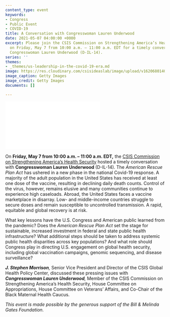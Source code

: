 ```yaml
---
content_type: event
keywords:
- Congress
- Public Event
- COVID-19
title: A Conversation with Congresswoman Lauren Underwood
date: 2021-05-07 04:00:00 +0000
excerpt: Please join the CSIS Commission on Strengthening America’s Health Security
  on Friday, May 7 from 10:00 a.m. – 11:00 a.m. EDT for a timely conversation with
  Congresswoman Lauren Underwood (D-IL-14).
series: ''
themes:
- _themes/us-leadership-in-the-covid-19-era.md
image: https://res.cloudinary.com/csisideaslab/image/upload/v1620680140/health-commission/GettyImages-1088002956_cjjod5.jpg
image_caption: Getty Images
image_credit: Getty Images
documents: []

---
```

<div class="video-wrapper post-feature-video"> <iframe allow="autoplay; encrypted-media" allowfullscreen="" frameborder="0" title="" src="[https://www.youtube.com/embed/3ExmZusN1Es](https://www.youtube.com/embed/3ExmZusN1Es "https://www.youtube.com/embed/3ExmZusN1Es")"></iframe></div>

On **Friday, May 7 from 10:00 a.m. – 11:00 a.m. EDT,** the [CSIS Commission on Strengthening America’s Health Security](https://healthsecurity.csis.org/) hosted a timely conversation with **Congresswoman Lauren Underwood** (D-IL-14). The _American Rescue Plan Act_ has ushered in a new phase in the national Covid-19 response. A majority of the adult population in the United States has received at least one dose of the vaccine, resulting in declining daily death counts. Control of the virus, however, remains elusive and many communities continue to experience high caseloads. Abroad, the United States faces a vaccine marketplace in disarray. Low- and middle-income countries struggle to secure doses and remain susceptible to uncontrolled transmission. A rapid, equitable and global recovery is at risk.

What key lessons have the U.S. Congress and American public learned from the pandemic? Does the _American Rescue Plan Act_ set the stage for sustainable, increased investment in federal and state public health infrastructure? What additional steps should be taken to address systemic public health disparities across key populations? And what role should Congress play in directing U.S. engagement on global health security, including global vaccination campaigns, genomic sequencing, and disease surveillance?

**_J. Stephen Morrison_**_,_ Senior Vice President and Director of the CSIS Global Health Policy Center, discussed these pressing issues with **_Congresswoman Lauren Underwood_**_,_ Member of the CSIS Commission on Strengthening America’s Health Security, House Committee on Appropriations, House Committee on Veterans’ Affairs, and Co-Chair of the Black Maternal Health Caucus.

_This event is made possible by the generous support of the Bill & Melinda Gates Foundation._